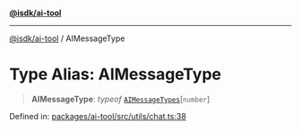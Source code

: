 [**@isdk/ai-tool**](../README.md)

***

[@isdk/ai-tool](../globals.md) / AIMessageType

# Type Alias: AIMessageType

> **AIMessageType**: *typeof* [`AIMessageTypes`](../variables/AIMessageTypes.md)\[`number`\]

Defined in: [packages/ai-tool/src/utils/chat.ts:38](https://github.com/isdk/ai-tool.js/blob/6a89194ac34437a1bc58f7ec590cd22976939ca6/src/utils/chat.ts#L38)
